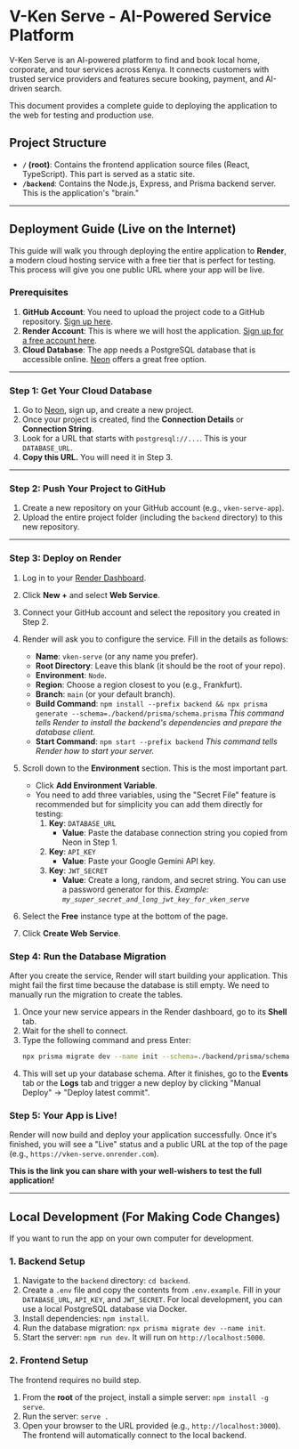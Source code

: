# V-Ken Serve - AI-Powered Service Platform

V-Ken Serve is an AI-powered platform to find and book local home, corporate, and tour services across Kenya. It connects customers with trusted service providers and features secure booking, payment, and AI-driven search.

This document provides a complete guide to deploying the application to the web for testing and production use.

## Project Structure

- **`/` (root)**: Contains the frontend application source files (React, TypeScript). This part is served as a static site.
- **`/backend`**: Contains the Node.js, Express, and Prisma backend server. This is the application's "brain."

---

## Deployment Guide (Live on the Internet)

This guide will walk you through deploying the entire application to **Render**, a modern cloud hosting service with a free tier that is perfect for testing. This process will give you one public URL where your app will be live.

### Prerequisites

1.  **GitHub Account**: You need to upload the project code to a GitHub repository. [Sign up here](https://github.com/).
2.  **Render Account**: This is where we will host the application. [Sign up for a free account here](https://render.com/).
3.  **Cloud Database**: The app needs a PostgreSQL database that is accessible online. [Neon](https://neon.tech/) offers a great free option.

---

### Step 1: Get Your Cloud Database

1.  Go to [Neon](https://neon.tech/), sign up, and create a new project.
2.  Once your project is created, find the **Connection Details** or **Connection String**.
3.  Look for a URL that starts with `postgresql://...`. This is your `DATABASE_URL`.
4.  **Copy this URL.** You will need it in Step 3.

---

### Step 2: Push Your Project to GitHub

1.  Create a new repository on your GitHub account (e.g., `vken-serve-app`).
2.  Upload the entire project folder (including the `backend` directory) to this new repository.

---

### Step 3: Deploy on Render

1.  Log in to your [Render Dashboard](https://dashboard.render.com/).
2.  Click **New +** and select **Web Service**.
3.  Connect your GitHub account and select the repository you created in Step 2.
4.  Render will ask you to configure the service. Fill in the details as follows:
    - **Name**: `vken-serve` (or any name you prefer).
    - **Root Directory**: Leave this blank (it should be the root of your repo).
    - **Environment**: `Node`.
    - **Region**: Choose a region closest to you (e.g., Frankfurt).
    - **Branch**: `main` (or your default branch).
    - **Build Command**: `npm install --prefix backend && npx prisma generate --schema=./backend/prisma/schema.prisma`
      *This command tells Render to install the backend's dependencies and prepare the database client.*
    - **Start Command**: `npm start --prefix backend`
      *This command tells Render how to start your server.*

5.  Scroll down to the **Environment** section. This is the most important part.
    - Click **Add Environment Variable**.
    - You need to add three variables, using the "Secret File" feature is recommended but for simplicity you can add them directly for testing:
        1.  **Key**: `DATABASE_URL`
            - **Value**: Paste the database connection string you copied from Neon in Step 1.
        2.  **Key**: `API_KEY`
            - **Value**: Paste your Google Gemini API key.
        3.  **Key**: `JWT_SECRET`
            - **Value**: Create a long, random, and secret string. You can use a password generator for this. *Example: `my_super_secret_and_long_jwt_key_for_vken_serve`*

6.  Select the **Free** instance type at the bottom of the page.
7.  Click **Create Web Service**.

### Step 4: Run the Database Migration

After you create the service, Render will start building your application. This might fail the first time because the database is still empty. We need to manually run the migration to create the tables.

1.  Once your new service appears in the Render dashboard, go to its **Shell** tab.
2.  Wait for the shell to connect.
3.  Type the following command and press Enter:
    ```bash
    npx prisma migrate dev --name init --schema=./backend/prisma/schema.prisma
    ```
4.  This will set up your database schema. After it finishes, go to the **Events** tab or the **Logs** tab and trigger a new deploy by clicking "Manual Deploy" -> "Deploy latest commit".

### Step 5: Your App is Live!

Render will now build and deploy your application successfully. Once it's finished, you will see a "Live" status and a public URL at the top of the page (e.g., `https://vken-serve.onrender.com`).

**This is the link you can share with your well-wishers to test the full application!**

---

## Local Development (For Making Code Changes)

If you want to run the app on your own computer for development.

### 1. Backend Setup

1.  Navigate to the `backend` directory: `cd backend`.
2.  Create a `.env` file and copy the contents from `.env.example`. Fill in your `DATABASE_URL`, `API_KEY`, and `JWT_SECRET`. For local development, you can use a local PostgreSQL database via Docker.
3.  Install dependencies: `npm install`.
4.  Run the database migration: `npx prisma migrate dev --name init`.
5.  Start the server: `npm run dev`. It will run on `http://localhost:5000`.

### 2. Frontend Setup

The frontend requires no build step.

1.  From the **root** of the project, install a simple server: `npm install -g serve`.
2.  Run the server: `serve .`
3.  Open your browser to the URL provided (e.g., `http://localhost:3000`). The frontend will automatically connect to the local backend.